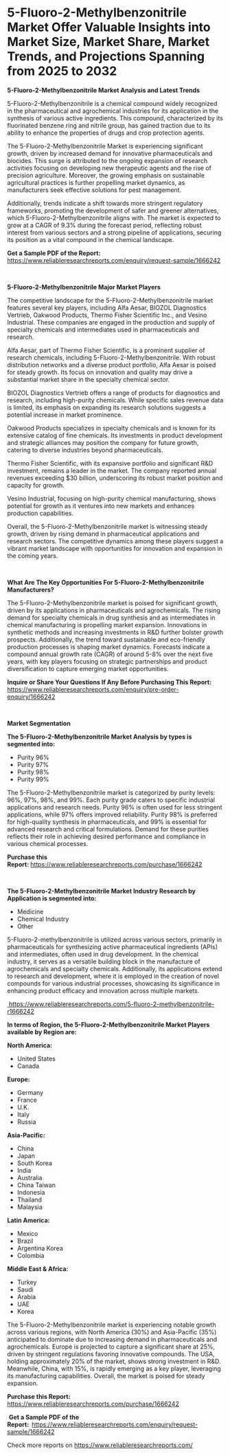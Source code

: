 <p><h1>5-Fluoro-2-Methylbenzonitrile Market Offer Valuable Insights into Market Size, Market Share, Market Trends, and Projections Spanning from 2025 to 2032</h1></p><p><strong>5-Fluoro-2-Methylbenzonitrile Market Analysis and Latest Trends</strong></p>
<p><p>5-Fluoro-2-Methylbenzonitrile is a chemical compound widely recognized in the pharmaceutical and agrochemical industries for its application in the synthesis of various active ingredients. This compound, characterized by its fluorinated benzene ring and nitrile group, has gained traction due to its ability to enhance the properties of drugs and crop protection agents.</p><p>The 5-Fluoro-2-Methylbenzonitrile Market is experiencing significant growth, driven by increased demand for innovative pharmaceuticals and biocides. This surge is attributed to the ongoing expansion of research activities focusing on developing new therapeutic agents and the rise of precision agriculture. Moreover, the growing emphasis on sustainable agricultural practices is further propelling market dynamics, as manufacturers seek effective solutions for pest management.</p><p>Additionally, trends indicate a shift towards more stringent regulatory frameworks, promoting the development of safer and greener alternatives, which 5-Fluoro-2-Methylbenzonitrile aligns with. The market is expected to grow at a CAGR of 9.3% during the forecast period, reflecting robust interest from various sectors and a strong pipeline of applications, securing its position as a vital compound in the chemical landscape.</p></p>
<p><strong>Get a Sample PDF of the Report:&nbsp;</strong> <a href="https://www.reliableresearchreports.com/enquiry/request-sample/1666242?utm_campaign=2251&utm_medium=2&utm_source=Github&utm_content=ia&utm_term=02042025&utm_id=5-fluoro-2-methylbenzonitrile">https://www.reliableresearchreports.com/enquiry/request-sample/1666242</a></p>
<p>&nbsp;</p>
<p><strong>5-Fluoro-2-Methylbenzonitrile Major Market Players</strong></p>
<p><p>The competitive landscape for the 5-Fluoro-2-Methylbenzonitrile market features several key players, including Alfa Aesar, BIOZOL Diagnostics Vertrieb, Oakwood Products, Thermo Fisher Scientific Inc., and Vesino Industrial. These companies are engaged in the production and supply of specialty chemicals and intermediates used in pharmaceuticals and research.</p><p>Alfa Aesar, part of Thermo Fisher Scientific, is a prominent supplier of research chemicals, including 5-Fluoro-2-Methylbenzonitrile. With robust distribution networks and a diverse product portfolio, Alfa Aesar is poised for steady growth. Its focus on innovation and quality may drive a substantial market share in the specialty chemical sector.</p><p>BIOZOL Diagnostics Vertrieb offers a range of products for diagnostics and research, including high-purity chemicals. While specific sales revenue data is limited, its emphasis on expanding its research solutions suggests a potential increase in market prominence. </p><p>Oakwood Products specializes in specialty chemicals and is known for its extensive catalog of fine chemicals. Its investments in product development and strategic alliances may position the company for future growth, catering to diverse industries beyond pharmaceuticals.</p><p>Thermo Fisher Scientific, with its expansive portfolio and significant R&D investment, remains a leader in the market. The company reported annual revenues exceeding $30 billion, underscoring its robust market position and capacity for growth.</p><p>Vesino Industrial, focusing on high-purity chemical manufacturing, shows potential for growth as it ventures into new markets and enhances production capabilities.</p><p>Overall, the 5-Fluoro-2-Methylbenzonitrile market is witnessing steady growth, driven by rising demand in pharmaceutical applications and research sectors. The competitive dynamics among these players suggest a vibrant market landscape with opportunities for innovation and expansion in the coming years.</p></p>
<p>&nbsp;</p>
<p><strong>What Are The Key Opportunities For 5-Fluoro-2-Methylbenzonitrile Manufacturers?</strong></p>
<p><p>The 5-Fluoro-2-Methylbenzonitrile market is poised for significant growth, driven by its applications in pharmaceuticals and agrochemicals. The rising demand for specialty chemicals in drug synthesis and as intermediates in chemical manufacturing is propelling market expansion. Innovations in synthetic methods and increasing investments in R&D further bolster growth prospects. Additionally, the trend toward sustainable and eco-friendly production processes is shaping market dynamics. Forecasts indicate a compound annual growth rate (CAGR) of around 5-8% over the next five years, with key players focusing on strategic partnerships and product diversification to capture emerging market opportunities.</p></p>
<p><strong>Inquire or Share Your Questions If Any Before Purchasing This Report:</strong> <a href="https://www.reliableresearchreports.com/enquiry/pre-order-enquiry/1666242?utm_campaign=2251&utm_medium=2&utm_source=Github&utm_content=ia&utm_term=02042025&utm_id=5-fluoro-2-methylbenzonitrile">https://www.reliableresearchreports.com/enquiry/pre-order-enquiry/1666242</a></p>
<p>&nbsp;</p>
<p><strong>Market Segmentation</strong></p>
<p><strong>The 5-Fluoro-2-Methylbenzonitrile Market Analysis by types is segmented into:</strong></p>
<p><ul><li>Purity 96%</li><li>Purity 97%</li><li>Purity 98%</li><li>Purity 99%</li></ul></p>
<p><p>The 5-Fluoro-2-Methylbenzonitrile market is categorized by purity levels: 96%, 97%, 98%, and 99%. Each purity grade caters to specific industrial applications and research needs. Purity 96% is often used for less stringent applications, while 97% offers improved reliability. Purity 98% is preferred for high-quality synthesis in pharmaceuticals, and 99% is essential for advanced research and critical formulations. Demand for these purities reflects their role in achieving desired performance and compliance in various chemical processes.</p></p>
<p><strong>Purchase this Report:&nbsp;</strong><a href="https://www.reliableresearchreports.com/purchase/1666242?utm_campaign=2251&utm_medium=2&utm_source=Github&utm_content=ia&utm_term=02042025&utm_id=5-fluoro-2-methylbenzonitrile">https://www.reliableresearchreports.com/purchase/1666242</a></p>
<p>&nbsp;</p>
<p><strong>The 5-Fluoro-2-Methylbenzonitrile Market Industry Research by Application is segmented into:</strong></p>
<p><ul><li>Medicine</li><li>Chemical Industry</li><li>Other</li></ul></p>
<p><p>5-Fluoro-2-methylbenzonitrile is utilized across various sectors, primarily in pharmaceuticals for synthesizing active pharmaceutical ingredients (APIs) and intermediates, often used in drug development. In the chemical industry, it serves as a versatile building block in the manufacture of agrochemicals and specialty chemicals. Additionally, its applications extend to research and development, where it is employed in the creation of novel compounds for various industrial processes, showcasing its significance in enhancing product efficacy and innovation across multiple markets.</p></p>
<p><a href="https://www.reliableresearchreports.com/5-fluoro-2-methylbenzonitrile-r1666242?utm_campaign=2251&utm_medium=2&utm_source=Github&utm_content=ia&utm_term=02042025&utm_id=5-fluoro-2-methylbenzonitrile">&nbsp;https://www.reliableresearchreports.com/5-fluoro-2-methylbenzonitrile-r1666242</a></p>
<p><strong>In terms of Region, the 5-Fluoro-2-Methylbenzonitrile Market Players available by Region are:</strong></p>
<p>
    <p> <strong> North America: </strong>
        <ul>
            <li>United States</li>
            <li>Canada</li>
        </ul>
        </p> 
    <p> <strong> Europe: </strong>
        <ul>
            <li>Germany</li>
            <li>France</li>
            <li>U.K.</li>
            <li>Italy</li>
            <li>Russia</li>
        </ul>
        </p> 
    <p> <strong> Asia-Pacific: </strong>
        <ul>
            <li>China</li>
            <li>Japan</li>
            <li>South Korea</li>
            <li>India</li>
            <li>Australia</li>
            <li>China Taiwan</li>
            <li>Indonesia</li>
            <li>Thailand</li>
            <li>Malaysia</li>
        </ul>
        </p> 
    <p> <strong> Latin America: </strong>
        <ul>
            <li>Mexico</li>
            <li>Brazil</li>
            <li>Argentina Korea</li>
            <li>Colombia</li>
        </ul>
        </p> 
    <p> <strong> Middle East & Africa: </strong>
        <ul>
            <li>Turkey</li>
            <li>Saudi</li>
            <li>Arabia</li>
            <li>UAE</li>
            <li>Korea</li>
        </ul>
    </p>
    </p>
<p><p>The 5-Fluoro-2-Methylbenzonitrile market is experiencing notable growth across various regions, with North America (30%) and Asia-Pacific (35%) anticipated to dominate due to increasing demand in pharmaceuticals and agrochemicals. Europe is projected to capture a significant share at 25%, driven by stringent regulations favoring innovative compounds. The USA, holding approximately 20% of the market, shows strong investment in R&D. Meanwhile, China, with 15%, is rapidly emerging as a key player, leveraging its manufacturing capabilities. Overall, the market is poised for steady expansion.</p></p>
<p><strong>Purchase this Report: </strong><a href="https://www.reliableresearchreports.com/purchase/1666242?utm_campaign=2251&utm_medium=2&utm_source=Github&utm_content=ia&utm_term=02042025&utm_id=5-fluoro-2-methylbenzonitrile">https://www.reliableresearchreports.com/purchase/1666242</a></p>
<p>&nbsp;<strong>Get a Sample PDF of the Report:&nbsp;&nbsp;</strong><a href="https://www.reliableresearchreports.com/enquiry/request-sample/1666242?utm_campaign=2251&utm_medium=2&utm_source=Github&utm_content=ia&utm_term=02042025&utm_id=5-fluoro-2-methylbenzonitrile">https://www.reliableresearchreports.com/enquiry/request-sample/1666242</a></p>
<p><strong></strong></p>
<p>Check more reports on <a href="https://www.reliableresearchreports.com/?utm_campaign=2251&utm_medium=2&utm_source=Github&utm_content=ia&utm_term=02042025&utm_id=5-fluoro-2-methylbenzonitrile">https://www.reliableresearchreports.com/</a></p>